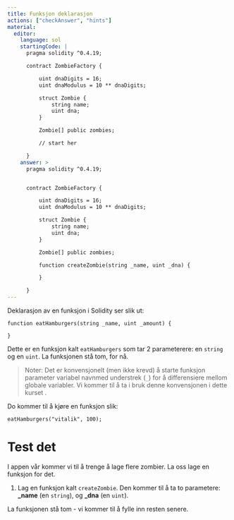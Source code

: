 ```yaml
---
title: Funksjon deklarasjon
actions: ["checkAnswer", "hints"]
material:
  editor:
    language: sol
    startingCode: |
      pragma solidity ^0.4.19;

      contract ZombieFactory {

          uint dnaDigits = 16;
          uint dnaModulus = 10 ** dnaDigits;

          struct Zombie {
              string name;
              uint dna;
          }

          Zombie[] public zombies;

          // start her

      }
    answer: >
      pragma solidity ^0.4.19;


      contract ZombieFactory {

          uint dnaDigits = 16;
          uint dnaModulus = 10 ** dnaDigits;

          struct Zombie {
              string name;
              uint dna;
          }

          Zombie[] public zombies;

          function createZombie(string _name, uint _dna) {

          }

      }
---
```


Deklarasjon av en funksjon i Solidity ser slik ut:

```
function eatHamburgers(string _name, uint _amount) {

}
```

Dette er en funksjon kalt `eatHamburgers` som tar 2 parameterere: en `string` og
en `uint`. La funksjonen stå tom, for nå.

> Noter: Det er konvensjonelt (men ikke krevd) å starte funksjon parameter
> variabel navnmed understrek (`_`) for å differensiere mellom globale
> variabler. Vi kommer til å ta i bruk denne konvensjonen i dette kurset .

Do kommer til å kjøre en funksjon slik:

```
eatHamburgers("vitalik", 100);
```

# Test det

I appen vår kommer vi til å trenge å lage flere zombier. La oss lage en funksjon
for det.

1. Lag en funksjon kalt `createZombie`. Den kommer til å ta to parametere:
   **\_name** (en `string`), og **\_dna** (en `uint`).

La funksjonen stå tom - vi kommer til å fylle inn resten senere.
